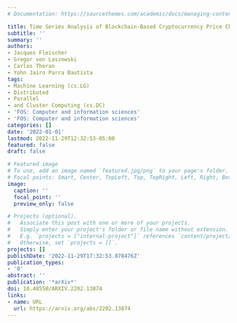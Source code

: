 ```yaml
---
# Documentation: https://sourcethemes.com/academic/docs/managing-content/

title: Time Series Analysis of Blockchain-Based Cryptocurrency Price Changes
subtitle: ''
summary: ''
authors:
- Jacques Fleischer
- Gregor von Laszewski
- Carlos Theran
- Yohn Jairo Parra Bautista
tags:
- Machine Learning (cs.LG)
- Distributed
- Parallel
- and Cluster Computing (cs.DC)
- 'FOS: Computer and information sciences'
- 'FOS: Computer and information sciences'
categories: []
date: '2022-01-01'
lastmod: 2022-11-29T12:32:53-05:00
featured: false
draft: false

# Featured image
# To use, add an image named `featured.jpg/png` to your page's folder.
# Focal points: Smart, Center, TopLeft, Top, TopRight, Left, Right, BottomLeft, Bottom, BottomRight.
image:
  caption: ''
  focal_point: ''
  preview_only: false

# Projects (optional).
#   Associate this post with one or more of your projects.
#   Simply enter your project's folder or file name without extension.
#   E.g. `projects = ["internal-project"]` references `content/project/deep-learning/index.md`.
#   Otherwise, set `projects = []`.
projects: []
publishDate: '2022-11-29T17:32:53.878476Z'
publication_types:
- '0'
abstract: ''
publication: '*arXiv*'
doi: 10.48550/ARXIV.2202.13874
links:
- name: URL
  url: https://arxiv.org/abs/2202.13874
---
```

